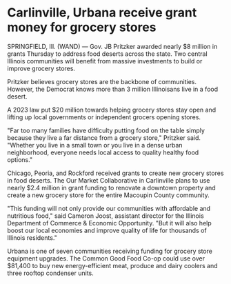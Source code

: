 # Carlinville, Urbana receive grant money for grocery stores

SPRINGFIELD, Ill. (WAND) — Gov. JB Pritzker awarded nearly $8 million in grants Thursday to address food deserts across the state. Two central Illinois communities will benefit from massive investments to build or improve grocery stores.

Pritzker believes grocery stores are the backbone of communities. However, the Democrat knows more than 3 million Illinoisans live in a food desert.

A 2023 law put $20 million towards helping grocery stores stay open and lifting up local governments or independent grocers opening stores.

"Far too many families have difficulty putting food on the table simply because they live a far distance from a grocery store," Pritzker said. "Whether you live in a small town or you live in a dense urban neighborhood, everyone needs local access to quality healthy food options."

Chicago, Peoria, and Rockford received grants to create new grocery stores in food deserts. The Our Market Collaborative in Carlinville plans to use nearly $2.4 million in grant funding to renovate a downtown property and create a new grocery store for the entire Macoupin County community.

"This funding will not only provide our communities with affordable and nutritious food," said Cameron Joost, assistant director for the Illinois Department of Commerce & Economic Opportunity. "But it will also help boost our local economies and improve quality of life for thousands of Illinois residents."

Urbana is one of seven communities receiving funding for grocery store equipment upgrades. The Common Good Food Co-op could use over $81,400 to buy new energy-efficient meat, produce and dairy coolers and three rooftop condenser units.
